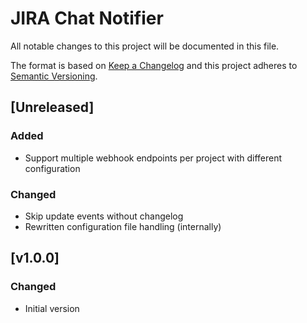 # JIRA Chat Notifier

All notable changes to this project will be documented in this file.

The format is based on [Keep a Changelog](http://keepachangelog.com/en/1.0.0/)
and this project adheres to [Semantic Versioning](http://semver.org/spec/v2.0.0.html).

## [Unreleased]
### Added
- Support multiple webhook endpoints per project with different configuration

### Changed
- Skip update events without changelog
- Rewritten configuration file handling (internally)

## [v1.0.0]
### Changed
- Initial version
